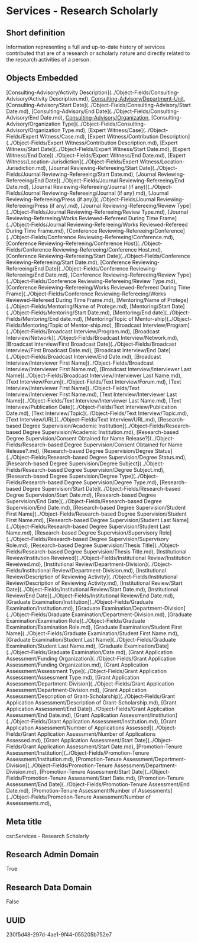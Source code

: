 # Services - Research Scholarly
## Short definition
Information representing a full and up-to-date history of services contributed that are of a research or scholarly nature and directly related to the research activities of a person.
## Objects Embedded
[Consulting-Advisory/Activity Description](../Object-Fields/Consulting-Advisory/Activity Description.md), [Consulting-Advisory/Department-Unit](../Object-Fields/Consulting-Advisory/Department-Unit.md), [Consulting-Advisory/Start Date](../Object-Fields/Consulting-Advisory/Start Date.md), [Consulting-Advisory/End Date](../Object-Fields/Consulting-Advisory/End Date.md), [Consulting-Advisory/Organization](../Object-Fields/Consulting-Advisory/Organization.md), [Consulting-Advisory/Organization Type](../Object-Fields/Consulting-Advisory/Organization Type.md), [Expert Witness/Case](../Object-Fields/Expert Witness/Case.md), [Expert Witness/Contribution Description](../Object-Fields/Expert Witness/Contribution Description.md), [Expert Witness/Start Date](../Object-Fields/Expert Witness/Start Date.md), [Expert Witness/End Date](../Object-Fields/Expert Witness/End Date.md), [Expert Witness/Location-Jurisdiction](../Object-Fields/Expert Witness/Location-Jurisdiction.md), [Journal Reviewing-Refereeing/Start Date](../Object-Fields/Journal Reviewing-Refereeing/Start Date.md), [Journal Reviewing-Refereeing/End Date](../Object-Fields/Journal Reviewing-Refereeing/End Date.md), [Journal Reviewing-Refereeing/Journal (if any)](../Object-Fields/Journal Reviewing-Refereeing/Journal (if any).md), [Journal Reviewing-Refereeing/Press (if any)](../Object-Fields/Journal Reviewing-Refereeing/Press (if any).md), [Journal Reviewing-Refereeing/Review Type](../Object-Fields/Journal Reviewing-Refereeing/Review Type.md), [Journal Reviewing-Refereeing/Works Reviewed-Refereed During Time Frame](../Object-Fields/Journal Reviewing-Refereeing/Works Reviewed-Refereed During Time Frame.md), [Conference Reviewing-Refereeing/Conference](../Object-Fields/Conference Reviewing-Refereeing/Conference.md), [Conference Reviewing-Refereeing/Conference Host](../Object-Fields/Conference Reviewing-Refereeing/Conference Host.md), [Conference Reviewing-Refereeing/Start Date](../Object-Fields/Conference Reviewing-Refereeing/Start Date.md), [Conference Reviewing-Refereeing/End Date](../Object-Fields/Conference Reviewing-Refereeing/End Date.md), [Conference Reviewing-Refereeing/Review Type](../Object-Fields/Conference Reviewing-Refereeing/Review Type.md), [Conference Reviewing-Refereeing/Works Reviewed-Refereed During Time Frame](../Object-Fields/Conference Reviewing-Refereeing/Works Reviewed-Refereed During Time Frame.md), [Mentoring/Name of Protege](../Object-Fields/Mentoring/Name of Protege.md), [Mentoring/Start Date](../Object-Fields/Mentoring/Start Date.md), [Mentoring/End date](../Object-Fields/Mentoring/End date.md), [Mentoring/Topic of Mentor-ship](../Object-Fields/Mentoring/Topic of Mentor-ship.md), [Broadcast Interview/Program](../Object-Fields/Broadcast Interview/Program.md), [Broadcast Interview/Network](../Object-Fields/Broadcast Interview/Network.md), [Broadcast Interview/First Broadcast Date](../Object-Fields/Broadcast Interview/First Broadcast Date.md), [Broadcast Interview/End Date](../Object-Fields/Broadcast Interview/End Date.md), [Broadcast Interview/Interviewer First Name](../Object-Fields/Broadcast Interview/Interviewer First Name.md), [Broadcast Interview/Interviewer Last Name](../Object-Fields/Broadcast Interview/Interviewer Last Name.md), [Text Interview/Forum](../Object-Fields/Text Interview/Forum.md), [Text Interview/Interviewer First Name](../Object-Fields/Text Interview/Interviewer First Name.md), [Text Interview/Interviewer Last Name](../Object-Fields/Text Interview/Interviewer Last Name.md), [Text Interview/Publication Date](../Object-Fields/Text Interview/Publication Date.md), [Text Interview/Topic](../Object-Fields/Text Interview/Topic.md), [Text Interview/URL](../Object-Fields/Text Interview/URL.md), [Research-based Degree Supervision/Academic Institution](../Object-Fields/Research-based Degree Supervision/Academic Institution.md), [Research-based Degree Supervision/Consent Obtained for Name Release?](../Object-Fields/Research-based Degree Supervision/Consent Obtained for Name Release?.md), [Research-based Degree Supervision/Degree Status](../Object-Fields/Research-based Degree Supervision/Degree Status.md), [Research-based Degree Supervision/Degree Subject](../Object-Fields/Research-based Degree Supervision/Degree Subject.md), [Research-based Degree Supervision/Degree Type](../Object-Fields/Research-based Degree Supervision/Degree Type.md), [Research-based Degree Supervision/Start Date](../Object-Fields/Research-based Degree Supervision/Start Date.md), [Research-based Degree Supervision/End Date](../Object-Fields/Research-based Degree Supervision/End Date.md), [Research-based Degree Supervision/Student First Name](../Object-Fields/Research-based Degree Supervision/Student First Name.md), [Research-based Degree Supervision/Student Last Name](../Object-Fields/Research-based Degree Supervision/Student Last Name.md), [Research-based Degree Supervision/Supervisory Role](../Object-Fields/Research-based Degree Supervision/Supervisory Role.md), [Research-based Degree Supervision/Thesis Title](../Object-Fields/Research-based Degree Supervision/Thesis Title.md), [Institutional Review/Institution Reveiwed](../Object-Fields/Institutional Review/Institution Reveiwed.md), [Institutional Review/Department-Division](../Object-Fields/Institutional Review/Department-Division.md), [Institutional Review/Description of Reviewing Activity](../Object-Fields/Institutional Review/Description of Reviewing Activity.md), [Institutional Review/Start Date](../Object-Fields/Institutional Review/Start Date.md), [Institutional Review/End Date](../Object-Fields/Institutional Review/End Date.md), [Graduate Examination/Institution](../Object-Fields/Graduate Examination/Institution.md), [Graduate Examination/Department-Division](../Object-Fields/Graduate Examination/Department-Division.md), [Graduate Examination/Examination Role](../Object-Fields/Graduate Examination/Examination Role.md), [Graduate Examination/Student First Name](../Object-Fields/Graduate Examination/Student First Name.md), [Graduate Examination/Student Last Name](../Object-Fields/Graduate Examination/Student Last Name.md), [Graduate Examination/Date](../Object-Fields/Graduate Examination/Date.md), [Grant Application Assessment/Funding Organization](../Object-Fields/Grant Application Assessment/Funding Organization.md), [Grant Application Assessment/Assessment Type](../Object-Fields/Grant Application Assessment/Assessment Type.md), [Grant Application Assessment/Department-Division](../Object-Fields/Grant Application Assessment/Department-Division.md), [Grant Application Assessment/Description of Grant-Scholarship](../Object-Fields/Grant Application Assessment/Description of Grant-Scholarship.md), [Grant Application Assessment/End Date](../Object-Fields/Grant Application Assessment/End Date.md), [Grant Application Assessment/Institution](../Object-Fields/Grant Application Assessment/Institution.md), [Grant Application Assessment/Number of Applications Assessed](../Object-Fields/Grant Application Assessment/Number of Applications Assessed.md), [Grant Application Assessment/Start Date](../Object-Fields/Grant Application Assessment/Start Date.md), [Promotion-Tenure Assessment/Institution](../Object-Fields/Promotion-Tenure Assessment/Institution.md), [Promotion-Tenure Assessment/Department-Division](../Object-Fields/Promotion-Tenure Assessment/Department-Division.md), [Promotion-Tenure Assessment/Start Date](../Object-Fields/Promotion-Tenure Assessment/Start Date.md), [Promotion-Tenure Assessment/End Date](../Object-Fields/Promotion-Tenure Assessment/End Date.md), [Promotion-Tenure Assessment/Number of Assessments](../Object-Fields/Promotion-Tenure Assessment/Number of Assessments.md), 
## Meta title
csr:Services - Research Scholarly
## Research Admin Domain
True
## Research Data Domain
False
## UUID
230f5d48-297d-4ae1-9f44-055205b752e7
